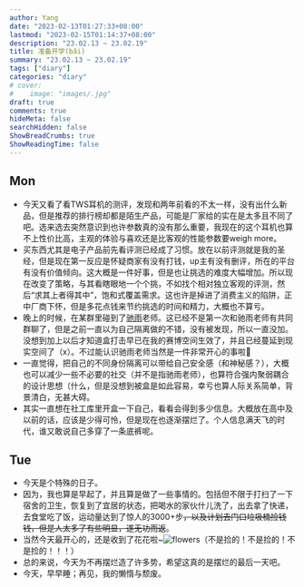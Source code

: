 ```yaml
---
author: Yang
date: "2023-02-13T01:27:33+08:00"
lastmod: "2023-02-15T01:14:37+08:00"
description: "23.02.13 ~ 23.02.19"
title: 准备开学(bǎi)
summary: "23.02.13 ~ 23.02.19"
tags: ["diary"]
categories: "diary"
# cover: 
#    image: "images/.jpg"
draft: true
comments: true
hideMeta: false
searchHidden: false
ShowBreadCrumbs: true
ShowReadingTime: false
---
```


## Mon

- 今天又看了看TWS耳机的测评，发现和两年前看的不太一样，没有出什么新品，但是推荐的排行榜却都是陌生产品，可能是厂家给的实在是太多且不同了吧。选来选去突然意识到也许参数真的没有那么重要，我现在的这个耳机也算不上性价比高，主观的体验与喜欢还是比客观的性能参数要weigh more。
- 买东西尤其是电子产品前先看评测已经成了习惯。放在以前评测就是我的圣经，但是现在第一反应是怀疑商家有没有打钱，up主有没有删评，所在的平台有没有价值倾向。这大概是一件好事，但是也让挑选的难度大幅增加。所以现在改变了策略，与其看瞎眼地一个个挑，不如找个相对独立客观的评测，然后“求其上者得其中”，饱和式覆盖需求。这也许是掉进了消费主义的陷阱，正中厂商下怀，但是多花点钱来节约挑选的时间和精力，大概也不算亏。
- 晚上的时候，在某群里碰到了[驰雨](https://chiyuru.github.io/)老师。这已经不是第一次和驰雨老师有共同群聊了，但是之前一直以为自己隔离做的不错，没有被发现，所以一直没加。没想到加上以后才知道盒打击早已在我的赛博空间生效了，并且已经蔓延到现实空间了（x）。不过能认识驰雨老师当然是一件非常开心的事啦🥳
- 一直觉得，把自己的不同身份隔离可以带给自己安全感（和神秘感？），大概也可以减少一些不必要的社交（并不是指驰雨老师），也算符合强内聚弱耦合的设计思想（什么，但是没想到被盒是如此容易，幸亏也算人际关系简单，背景清白，无甚大碍。
- 其实一直想在社工库里开盒一下自己，看看会得到多少信息。大概放在高中及以前的话，应该是少得可怜，但是现在也逐渐摆烂了。个人信息满天飞的时代，谁又敢说自己多穿了一条底裤呢。

## Tue

- 今天是个特殊的日子。
- 因为，我也算是早起了，并且算是做了一些事情的。包括但不限于打扫了一下宿舍的卫生，恢复到了宜居的状态，把喝水的家伙什儿洗了，出去拿了快递，去食堂吃了饭，运动量达到了惊人的3000+步<del>，以及计划去门口垃圾桶捡钱钱，但是人太多了有些明显，遂无功而返</del>。
- 当然今天最开心的，还是收到了花花啦~![flowers](/images/flower.jpg#center)（不是捡的！不是捡的！不是捡的！！！）
- 总的来说，今天为不再摆烂造了许多势，希望这真的是摆烂的最后一天吧。
- 今天，早早睡；再见，我的懒惰与颓废。
